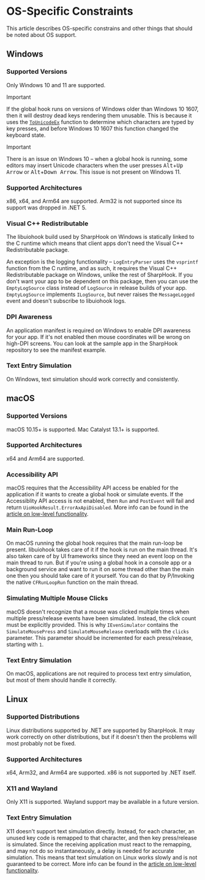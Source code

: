 # OS-Specific Constraints

This article describes OS-specific constrains and other things that should be noted about OS support.

## Windows

### Supported Versions

Only Windows 10 and 11 are supported.

> [!IMPORTANT]
> If the global hook runs on versions of Windows older than Windows 10 1607, then it will destroy dead keys rendering
> them unusable. This is because it uses the
> [`ToUnicodeEx`](https://learn.microsoft.com/en-us/windows/win32/api/winuser/nf-winuser-tounicodeex) function to
> determine which characters are typed by key presses, and before Windows 10 1607 this function changed the keyboard
> state.

> [!IMPORTANT]
> There is an issue on Windows 10 – when a global hook is running, some editors may insert Unicode characters when the
> user presses <kbd>Alt</kbd>+<kbd>Up Arrow</kbd> or <kbd>Alt</kbd>+<kbd>Down Arrow</kbd>. This issue is not present on
> Windows 11.

### Supported Architectures

x86, x64, and Arm64 are supported. Arm32 is not supported since its support was dropped in .NET 5.

### Visual C++ Redistributable

The libuiohook build used by SharpHook on Windows is statically linked to the C runtime which means that client apps
don't need the Visual C++ Redistributable package.

An exception is the logging functionality – `LogEntryParser` uses the `vsprintf` function from the C runtime, and as
such, it requires the Visual C++ Redistributable package on Windows, unlike the rest of SharpHook. If you don't want
your app to be dependent on this package, then you can use the `EmptyLogSource` class instead of `LogSource` in release
builds of your app. `EmptyLogSource` implements `ILogSource`, but never raises the `MessageLogged` event and doesn't
subscribe to libuiohook logs.

### DPI Awareness

An application manifest is required on Windows to enable DPI awareness for your app. If it's not enabled then mouse
coordinates will be wrong on high-DPI screens. You can look at the sample app in the SharpHook repository to see the
manifest example.

### Text Entry Simulation

On Windows, text simulation should work correctly and consistently.

## macOS

### Supported Versions

macOS 10.15+ is supported. Mac Catalyst 13.1+ is supported.

### Supported Architectures

x64 and Arm64 are supported.

### Accessibility API

macOS requires that the Accessibility API access be enabled for the application if it wants to create a global hook or
simulate events. If the Accessiblity API access is not enabled, then `Run` and `PostEvent` will fail and return
`UioHookResult.ErrorAxApiDisabled`. More info can be found in the [article on low-level functionality](native.md).

### Main Run-Loop

On macOS running the global hook requires that the main run-loop be present. libuiohook takes care of it if the hook
is run on the main thread. It's also taken care of by UI frameworks since they need an event loop on the main thread
to run. But if you're using a global hook in a console app or a background service and want to run it on some thread
other than the main one then you should take care of it yourself. You can do that by P/Invoking the native
`CFRunLoopRun` function on the main thread.

### Simulating Multiple Mouse Clicks

macOS doesn't recognize that a mouse was clicked multiple times when multiple press/release events have been simulated.
Instead, the click count must be explicitly provided. This is why `IEvenSimulator` contains the `SimulateMousePress` and
`SimulateMouseRelease` overloads with the `clicks` parameter. This parameter should be incremented for each
press/release, starting with `1`.

### Text Entry Simulation

On macOS, applications are not required to process text entry simulation, but most of them should handle it correctly.

## Linux

### Supported Distributions

Linux distributions supported by .NET are supported by SharpHook. It may work correctly on other distributions, but if
it doesn't then the problems will most probably not be fixed.

### Supported Architectures

x64, Arm32, and Arm64 are supported. x86 is not supported by .NET itself.

### X11 and Wayland

Only X11 is supported. Wayland support may be available in a future version.

### Text Entry Simulation

X11 doesn't support text simulation directly. Instead, for each character, an unused key code is remapped to that
character, and then key press/release is simulated. Since the receiving application must react to the remapping, and
may not do so instantaneously, a delay is needed for accurate simulation. This means that text simulation on Linux works
slowly and is not guaranteed to be correct. More info can be found in the
[article on low-level functionality](native.md).
